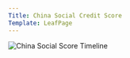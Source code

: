 ```yaml
---
Title: China Social Credit Score
Template: LeafPage
---
```


![China Social Score Timeline](http://cueimps.soc.srcf.net/eim/media/chinatimeline.png 'China Social Score Timeline')

